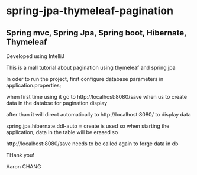 # spring-jpa-thymeleaf-pagination

## Spring mvc, Spring Jpa, Spring boot, Hibernate, Thymeleaf

Developed using IntelliJ

This is a mall tutorial about pagination using thymeleaf and spring jpa

In oder to run the project, first configure database parameters in application.properties;

when first time using it go to http://localhost:8080/save when us to create data in the databse for pagination display

after than it will direct automatically to http://localhost:8080/ to display data

spring.jpa.hibernate.ddl-auto = create is used so when starting the application, data in the table will be erased so

http://localhost:8080/save needs to be called again to forge data in db

THank you!

Aaron CHANG
